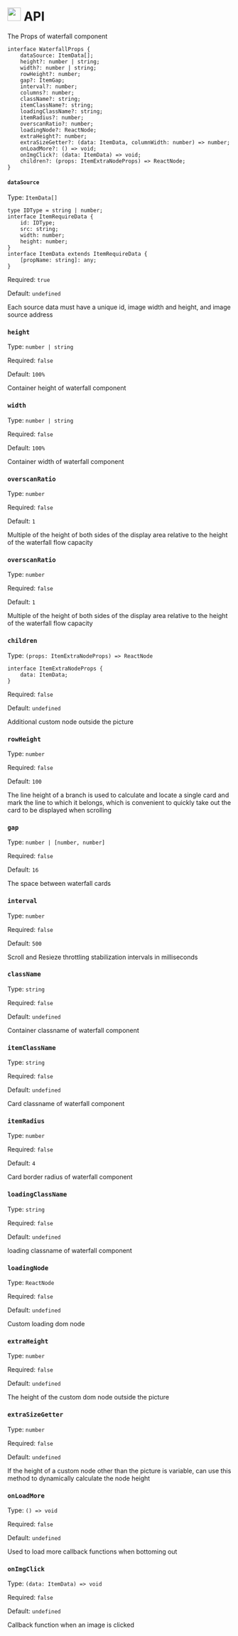# <img src="https://cultofthepartyparrot.com/guests/hd/partyfsjal.gif" width="30" height="30"/> API
The Props of waterfall component
```tsx
interface WaterfallProps {
    dataSource: ItemData[];
    height?: number | string;
    width?: number | string;
    rowHeight?: number;
    gap?: ItemGap;
    interval?: number;
    columns?: number;
    className?: string;
    itemClassName?: string;
    loadingClassName?: string;
    itemRadius?: number;
    overscanRatio?: number;
    loadingNode?: ReactNode;
    extraHeight?: number;
    extraSizeGetter?: (data: ItemData, columnWidth: number) => number;
    onLoadMore?: () => void;
    onImgClick?: (data: ItemData) => void;
    children?: (props: ItemExtraNodeProps) => ReactNode;
}
```
#### `dataSource`

Type: `ItemData[]`
```tsx
type IDType = string | number;
interface ItemRequireData {
    id: IDType;
    src: string;
    width: number;
    height: number;
}
interface ItemData extends ItemRequireData {
    [propName: string]: any;
}
```

Required: `true`

Default: `undefined`

Each source data must have a unique id, image width and height, and image source address

### `height`
Type: `number | string`

Required: `false`

Default: `100%`

Container height of waterfall component

### `width`
Type: `number | string`

Required: `false`

Default: `100%`

Container width of waterfall component

### `overscanRatio`
Type: `number`

Required: `false`

Default: `1`

Multiple of the height of both sides of the display area relative to the height of the waterfall flow capacity

### `overscanRatio`
Type: `number`

Required: `false`

Default: `1`

Multiple of the height of both sides of the display area relative to the height of the waterfall flow capacity

### `children`
Type: `(props: ItemExtraNodeProps) => ReactNode`
```tsx
interface ItemExtraNodeProps {
    data: ItemData;
}
```
Required: `false`

Default: `undefined`

Additional custom node outside the picture

### `rowHeight`
Type: `number`

Required: `false`

Default: `100`

The line height of a branch is used to calculate and locate a single card and mark the line to which it belongs, which is convenient to quickly take out the card to be displayed when scrolling

### `gap`
Type: `number | [number, number]`

Required: `false`

Default: `16`

The space between waterfall cards

### `interval`
Type: `number`

Required: `false`

Default: `500`

Scroll and Resieze throttling stabilization intervals in milliseconds

### `className`
Type: `string`

Required: `false`

Default: `undefined`

Container classname of waterfall component

### `itemClassName`
Type: `string`

Required: `false`

Default: `undefined`

Card classname of waterfall component

### `itemRadius`
Type: `number`

Required: `false`

Default: `4`

Card border radius of waterfall component

### `loadingClassName`
Type: `string`

Required: `false`

Default: `undefined`

loading classname of waterfall component

### `loadingNode`
Type: `ReactNode`

Required: `false`

Default: `undefined`

Custom loading dom node

### `extraHeight`
Type: `number`

Required: `false`

Default: `undefined`

The height of the custom dom node outside the picture

### `extraSizeGetter`
Type: `number`

Required: `false`

Default: `undefined`

If the height of a custom node other than the picture is variable, can use this method to dynamically calculate the node height

### `onLoadMore`
Type: `() => void`

Required: `false`

Default: `undefined`

Used to load more callback functions when bottoming out

### `onImgClick`
Type: `(data: ItemData) => void`

Required: `false`

Default: `undefined`

Callback function when an image is clicked






